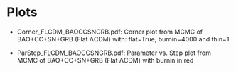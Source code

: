 # Plots

  - Corner_FLCDM_BAOCCSNGRB.pdf: Corner plot from MCMC of BAO+CC+SN+GRB (Flat ΛCDM) with: flat=True, burnin=4000 and thin=1

  - ParStep_FLCDM_BAOCCSNGRB.pdf: Parameter vs. Step plot from MCMC of BAO+CC+SN+GRB (Flat ΛCDM) with burnin in red
